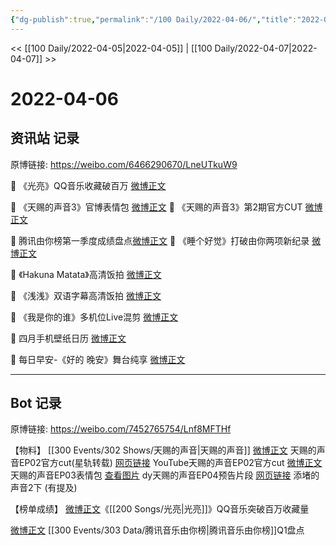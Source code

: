 ```yaml
---
{"dg-publish":true,"permalink":"/100 Daily/2022-04-06/","title":"2022-04-06","created":"2022-11-21T00:22:51.000+08:00","updated":"2023-04-11T14:46:34.514+08:00"}
---
```



<< [[100 Daily/2022-04-05\|2022-04-05]] | [[100 Daily/2022-04-07\|2022-04-07]] >>

# 2022-04-06

## 资讯站 记录

原博链接: https://weibo.com/6466290670/LneUTkuW9

💫 《光亮》QQ音乐收藏破百万 [微博正文](https://m.weibo.cn/6466290670/4755346717149766)

💫 《天赐的声音3》官博表情包 [微博正文](https://m.weibo.cn/6466290670/4755238089920406)
💫 《天赐的声音3》第2期官方CUT [微博正文](https://m.weibo.cn/6466290670/4755202266106376)

💫 腾讯由你榜第一季度成绩盘点[微博正文](https://m.weibo.cn/6466290670/4755242682682782)
💫 《睡个好觉》打破由你两项新纪录 [微博正文](https://m.weibo.cn/6466290670/4755237577950560)

💫 《Hakuna Matata》高清饭拍 [微博正文](https://m.weibo.cn/6466290670/4755200894306856)

💫 《浅浅》双语字幕高清饭拍 [微博正文](https://m.weibo.cn/6466290670/4755193407735589)

💫 《我是你的谁》多机位Live混剪 [微博正文](https://m.weibo.cn/6466290670/4755190777644939)

💫 四月手机壁纸日历 [微博正文](https://m.weibo.cn/6466290670/4755193683513493)

💫 每日早安-《好的 晚安》舞台纯享 [微博正文](https://m.weibo.cn/6466290670/4755169172786492)

---
## Bot 记录

原博链接: https://weibo.com/7452765754/Lnf8MFTHf

【物料】
[[300 Events/302 Shows/天赐的声音\|天赐的声音]]
[微博正文](https://m.weibo.cn/6466290670/4755202266106376) 天赐的声音EP02官方cut(星轨转载)
[网页链接](https://weibo.cn/sinaurl?u=https%3A%2F%2Fyoutu.be%2Fc2xDKiWBRQI) YouTube天赐的声音EP02官方cut
[微博正文](https://m.weibo.cn/1315706994/4755220687228065) 天赐的声音EP03表情包
[查看图片](https://wx3.sinaimg.cn/large/0088n2Pggy1h10em26d72j30ku112mzl.jpg) dy天赐的声音EP04预告片段
[](https://m.weibo.cn/1293076625/4755401046494583) [网页链接](https://weibo.cn/sinaurl?u=https%3A%2F%2Fb23.tv%2Feq0FWOH) 添堵的声音2下 (有提及)

【榜单成绩】
[微博正文](https://m.weibo.cn/2169129705/4755327553635200)《[[200 Songs/光亮\|光亮]]》QQ音乐突破百万收藏量

[微博正文](https://m.weibo.cn/6733257358/4755225686575190) [[300 Events/303 Data/腾讯音乐由你榜\|腾讯音乐由你榜]]Q1盘点
